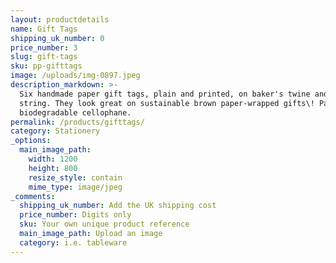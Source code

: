```yaml
---
layout: productdetails
name: Gift Tags
shipping_uk_number: 0
price_number: 3
slug: gift-tags
sku: pp-gifttags
image: /uploads/img-0897.jpeg
description_markdown: >-
  Six handmade paper gift tags, plain and printed, on baker's twine and hemp
  string. They look great on sustainable brown paper-wrapped gifts\! Packaged in
  biodegradable cellophane.
permalink: /products/gifttags/
category: Stationery
_options:
  main_image_path:
    width: 1200
    height: 800
    resize_style: contain
    mime_type: image/jpeg
_comments:
  shipping_uk_number: Add the UK shipping cost
  price_number: Digits only
  sku: Your own unique product reference
  main_image_path: Upload an image
  category: i.e. tableware
---
```


